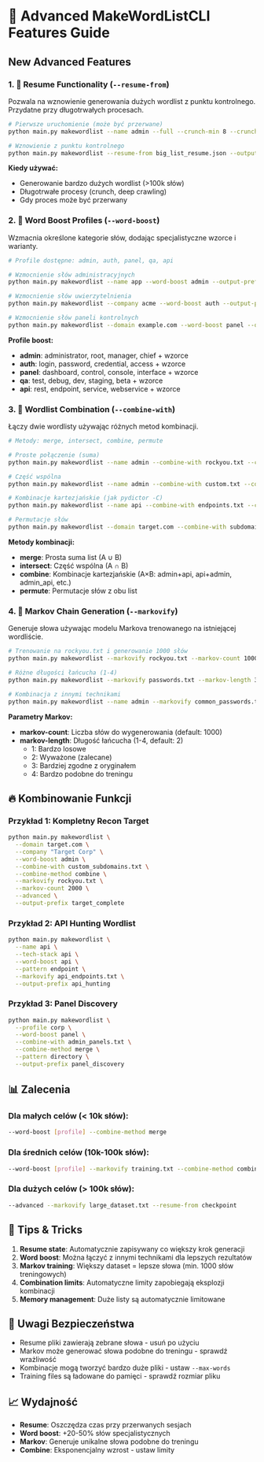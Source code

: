 # 🚀 Advanced MakeWordListCLI Features Guide

## New Advanced Features

### 1. 📁 Resume Functionality (`--resume-from`)

Pozwala na wznowienie generowania dużych wordlist z punktu kontrolnego. Przydatne przy długotrwałych procesach.

```bash
# Pierwsze uruchomienie (może być przerwane)
python main.py makewordlist --name admin --full --crunch-min 8 --crunch-max 12 --output-prefix big_list

# Wznowienie z punktu kontrolnego
python main.py makewordlist --resume-from big_list_resume.json --output-prefix big_list
```

**Kiedy używać:**
- Generowanie bardzo dużych wordlist (>100k słów)
- Długotrwałe procesy (crunch, deep crawling)
- Gdy proces może być przerwany

### 2. 🚀 Word Boost Profiles (`--word-boost`)

Wzmacnia określone kategorie słów, dodając specjalistyczne wzorce i warianty.

```bash
# Profile dostępne: admin, auth, panel, qa, api

# Wzmocnienie słów administracyjnych
python main.py makewordlist --name app --word-boost admin --output-prefix admin_focused

# Wzmocnienie słów uwierzytelnienia
python main.py makewordlist --company acme --word-boost auth --output-prefix auth_words

# Wzmocnienie słów paneli kontrolnych
python main.py makewordlist --domain example.com --word-boost panel --output-prefix panel_hunt
```

**Profile boost:**
- **admin**: administrator, root, manager, chief + wzorce
- **auth**: login, password, credential, access + wzorce
- **panel**: dashboard, control, console, interface + wzorce
- **qa**: test, debug, dev, staging, beta + wzorce
- **api**: rest, endpoint, service, webservice + wzorce

### 3. 🔗 Wordlist Combination (`--combine-with`)

Łączy dwie wordlisty używając różnych metod kombinacji.

```bash
# Metody: merge, intersect, combine, permute

# Proste połączenie (suma)
python main.py makewordlist --name admin --combine-with rockyou.txt --combine-method merge --output-prefix merged

# Część wspólna
python main.py makewordlist --name admin --combine-with custom.txt --combine-method intersect --output-prefix common

# Kombinacje kartezjańskie (jak pydictor -C)
python main.py makewordlist --name api --combine-with endpoints.txt --combine-method combine --output-prefix combined

# Permutacje słów
python main.py makewordlist --domain target.com --combine-with subdomains.txt --combine-method permute --output-prefix permuted
```

**Metody kombinacji:**
- **merge**: Prosta suma list (A ∪ B)
- **intersect**: Część wspólna (A ∩ B)
- **combine**: Kombinacje kartezjańskie (A×B: admin+api, api+admin, admin_api, etc.)
- **permute**: Permutacje słów z obu list

### 4. 🎲 Markov Chain Generation (`--markovify`)

Generuje słowa używając modelu Markova trenowanego na istniejącej wordliście.

```bash
# Trenowanie na rockyou.txt i generowanie 1000 słów
python main.py makewordlist --markovify rockyou.txt --markov-count 1000 --output-prefix markov_words

# Różne długości łańcucha (1-4)
python main.py makewordlist --markovify passwords.txt --markov-length 3 --markov-count 500 --output-prefix markov_l3

# Kombinacja z innymi technikami
python main.py makewordlist --name admin --markovify common_passwords.txt --word-boost admin --output-prefix hybrid_markov
```

**Parametry Markov:**
- **markov-count**: Liczba słów do wygenerowania (default: 1000)
- **markov-length**: Długość łańcucha (1-4, default: 2)
  - 1: Bardzo losowe
  - 2: Wyważone (zalecane)
  - 3: Bardziej zgodne z oryginałem
  - 4: Bardzo podobne do treningu

## 🔥 Kombinowanie Funkcji

### Przykład 1: Kompletny Recon Target
```bash
python main.py makewordlist \
  --domain target.com \
  --company "Target Corp" \
  --word-boost admin \
  --combine-with custom_subdomains.txt \
  --combine-method combine \
  --markovify rockyou.txt \
  --markov-count 2000 \
  --advanced \
  --output-prefix target_complete
```

### Przykład 2: API Hunting Wordlist
```bash
python main.py makewordlist \
  --name api \
  --tech-stack api \
  --word-boost api \
  --pattern endpoint \
  --markovify api_endpoints.txt \
  --output-prefix api_hunting
```

### Przykład 3: Panel Discovery
```bash
python main.py makewordlist \
  --profile corp \
  --word-boost panel \
  --combine-with admin_panels.txt \
  --combine-method merge \
  --pattern directory \
  --output-prefix panel_discovery
```

## 📊 Zalecenia

### Dla małych celów (< 10k słów):
```bash
--word-boost [profile] --combine-method merge
```

### Dla średnich celów (10k-100k słów):
```bash
--word-boost [profile] --markovify training.txt --combine-method combine
```

### Dla dużych celów (> 100k słów):
```bash
--advanced --markovify large_dataset.txt --resume-from checkpoint
```

## 🔧 Tips & Tricks

1. **Resume state**: Automatycznie zapisywany co większy krok generacji
2. **Word boost**: Można łączyć z innymi technikami dla lepszych rezultatów
3. **Markov training**: Większy dataset = lepsze słowa (min. 1000 słów treningowych)
4. **Combination limits**: Automatyczne limity zapobiegają eksplozji kombinacji
5. **Memory management**: Duże listy są automatycznie limitowane

## 🚨 Uwagi Bezpieczeństwa

- Resume pliki zawierają zebrane słowa - usuń po użyciu
- Markov może generować słowa podobne do treningu - sprawdź wrażliwość
- Kombinacje mogą tworzyć bardzo duże pliki - ustaw `--max-words`
- Training files są ładowane do pamięci - sprawdź rozmiar pliku

## 📈 Wydajność

- **Resume**: Oszczędza czas przy przerwanych sesjach
- **Word boost**: +20-50% słów specjalistycznych
- **Markov**: Generuje unikalne słowa podobne do treningu
- **Combine**: Eksponencjalny wzrost - ustaw limity
